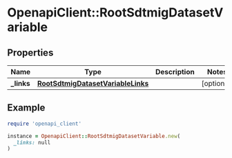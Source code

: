 # OpenapiClient::RootSdtmigDatasetVariable

## Properties

| Name | Type | Description | Notes |
| ---- | ---- | ----------- | ----- |
| **_links** | [**RootSdtmigDatasetVariableLinks**](RootSdtmigDatasetVariableLinks.md) |  | [optional] |

## Example

```ruby
require 'openapi_client'

instance = OpenapiClient::RootSdtmigDatasetVariable.new(
  _links: null
)
```


